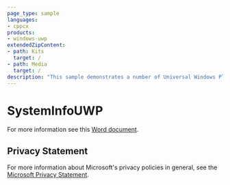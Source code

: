 ```yaml
---
page_type: sample
languages:
- cppcx
products:
- windows-uwp
extendedZipContent:
- path: Kits
  target: /
- path: Media
  target: /
description: "This sample demonstrates a number of Universal Windows Platform (UWP) APIs for querying system information, statistics, and hardware capabilities."
---
```


# SystemInfoUWP

For more information see this [Word document](https://github.com/microsoft/Xbox-ATG-Samples/blob/master/UWPSamples/System/SystemInfoUWP/Readme.docx).

## Privacy Statement

For more information about Microsoft's privacy policies in general, see the [Microsoft Privacy Statement](https://privacy.microsoft.com/privacystatement/).
